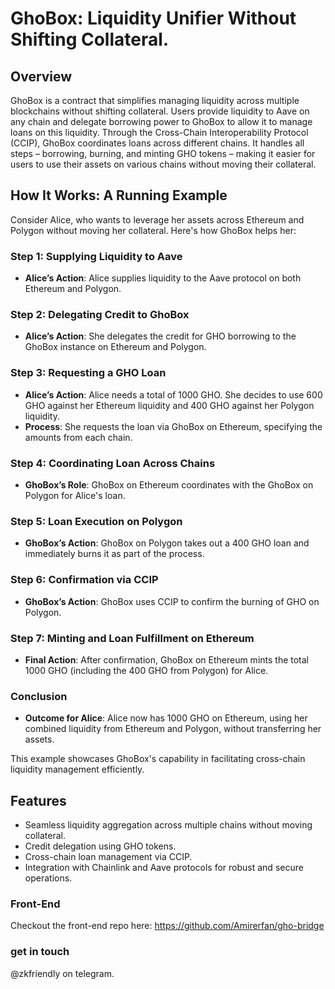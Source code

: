 # GhoBox: Liquidity Unifier Without Shifting Collateral.

## Overview

GhoBox is a contract that simplifies managing liquidity across multiple blockchains without shifting collateral. Users provide liquidity to Aave on any chain and delegate borrowing power to GhoBox to allow it to manage loans on this liquidity. Through the Cross-Chain Interoperability Protocol (CCIP), GhoBox coordinates loans across different chains. It handles all steps – borrowing, burning, and minting GHO tokens – making it easier for users to use their assets on various chains without moving their collateral.

## How It Works: A Running Example

Consider Alice, who wants to leverage her assets across Ethereum and Polygon without moving her collateral. Here's how GhoBox helps her:

### Step 1: Supplying Liquidity to Aave

- **Alice’s Action**: Alice supplies liquidity to the Aave protocol on both Ethereum and Polygon.

### Step 2: Delegating Credit to GhoBox

- **Alice’s Action**: She delegates the credit for GHO borrowing to the GhoBox instance on Ethereum and Polygon.

### Step 3: Requesting a GHO Loan

- **Alice’s Action**: Alice needs a total of 1000 GHO. She decides to use 600 GHO against her Ethereum liquidity and 400 GHO against her Polygon liquidity.
- **Process**: She requests the loan via GhoBox on Ethereum, specifying the amounts from each chain.

### Step 4: Coordinating Loan Across Chains

- **GhoBox’s Role**: GhoBox on Ethereum coordinates with the GhoBox on Polygon for Alice's loan.

### Step 5: Loan Execution on Polygon

- **GhoBox’s Action**: GhoBox on Polygon takes out a 400 GHO loan and immediately burns it as part of the process.

### Step 6: Confirmation via CCIP

- **GhoBox’s Action**: GhoBox uses CCIP to confirm the burning of GHO on Polygon.

### Step 7: Minting and Loan Fulfillment on Ethereum

- **Final Action**: After confirmation, GhoBox on Ethereum mints the total 1000 GHO (including the 400 GHO from Polygon) for Alice.

### Conclusion

- **Outcome for Alice**: Alice now has 1000 GHO on Ethereum, using her combined liquidity from Ethereum and Polygon, without transferring her assets.

This example showcases GhoBox's capability in facilitating cross-chain liquidity management efficiently.

## Features

- Seamless liquidity aggregation across multiple chains without moving collateral.
- Credit delegation using GHO tokens.
- Cross-chain loan management via CCIP.
- Integration with Chainlink and Aave protocols for robust and secure operations.

### Front-End

Checkout the front-end repo here: https://github.com/Amirerfan/gho-bridge

### get in touch

@zkfriendly on telegram.

